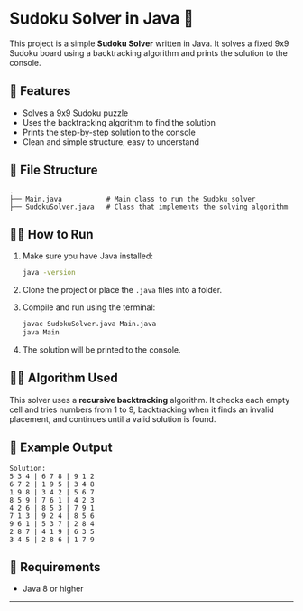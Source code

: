 # Sudoku Solver in Java 🧩

This project is a simple **Sudoku Solver** written in Java. It solves a fixed 9x9 Sudoku board using a backtracking algorithm and prints the solution to the console.

## 🧠 Features

- Solves a 9x9 Sudoku puzzle  
- Uses the backtracking algorithm to find the solution  
- Prints the step-by-step solution to the console  
- Clean and simple structure, easy to understand  

## 📁 File Structure

```
.
├── Main.java           # Main class to run the Sudoku solver
├── SudokuSolver.java   # Class that implements the solving algorithm
```

## 🏃‍♂️ How to Run

1. Make sure you have Java installed:  
   ```bash
   java -version
   ```

2. Clone the project or place the `.java` files into a folder.

3. Compile and run using the terminal:
   ```bash
   javac SudokuSolver.java Main.java
   java Main
   ```

4. The solution will be printed to the console.

## 👨‍💻 Algorithm Used

This solver uses a **recursive backtracking** algorithm. It checks each empty cell and tries numbers from 1 to 9, backtracking when it finds an invalid placement, and continues until a valid solution is found.

## 📸 Example Output

```
Solution:
5 3 4 | 6 7 8 | 9 1 2 
6 7 2 | 1 9 5 | 3 4 8 
1 9 8 | 3 4 2 | 5 6 7 
8 5 9 | 7 6 1 | 4 2 3 
4 2 6 | 8 5 3 | 7 9 1 
7 1 3 | 9 2 4 | 8 5 6 
9 6 1 | 5 3 7 | 2 8 4 
2 8 7 | 4 1 9 | 6 3 5 
3 4 5 | 2 8 6 | 1 7 9 
```

## 🧱 Requirements

- Java 8 or higher

---


